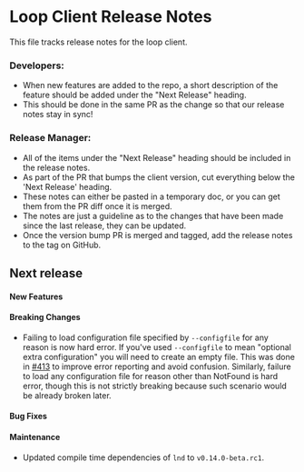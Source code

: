 # Loop Client Release Notes
This file tracks release notes for the loop client. 

### Developers: 
* When new features are added to the repo, a short description of the feature should be added under the "Next Release" heading.
* This should be done in the same PR as the change so that our release notes stay in sync!

### Release Manager: 
* All of the items under the "Next Release" heading should be included in the release notes.
* As part of the PR that bumps the client version, cut everything below the 'Next Release' heading. 
* These notes can either be pasted in a temporary doc, or you can get them from the PR diff once it is merged. 
* The notes are just a guideline as to the changes that have been made since the last release, they can be updated.
* Once the version bump PR is merged and tagged, add the release notes to the tag on GitHub.

## Next release

#### New Features

#### Breaking Changes

* Failing to load configuration file specified by `--configfile` for any
  reason is now hard error. If you've used `--configfile` to mean "optional
  extra configuration" you will need to create an empty file. This was done in
  [#413](https://github.com/lightninglabs/loop/pull/413) to improve error
  reporting and avoid confusion. Similarly, failure to load any configuration
  file for reason other than NotFound is hard error, though this is not strictly
  breaking because such scenario would be already broken later.

#### Bug Fixes

#### Maintenance

* Updated compile time dependencies of `lnd` to `v0.14.0-beta.rc1`.